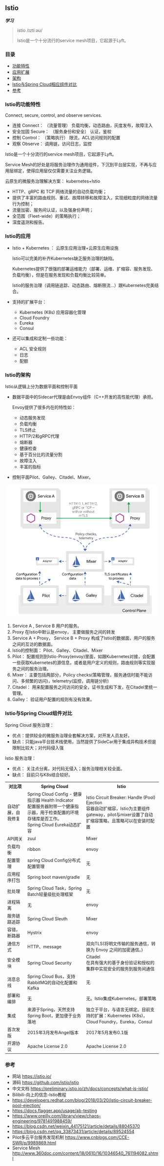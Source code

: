 ## Istio
**_学习_**

> istio /ɪztiːəʊ/ 
>
> Istio是一个十分流行的service mesh项目，它起源于Lyft。 

### 目录
* [功能特性](#Istio的功能特性)
* [应用扩展](#Istio的应用)
* [架构](#Istio的架构)
* [Istio与Spring Cloud相应组件对比](#Istio与Spring-Cloud组件对比)
* [参考](#参考)

### Istio的功能特性

Connect, secure, control, and observe services.

* 连接 Connect： （流量管理） 负载均衡，动态路由，灰度发布，故障注入
* 安全加固 Secure： （服务身份和安全） 认证，鉴权
* 控制 Control： （策略执行） 限流，ACL访问规则的配置
* 观察 Observe： 调用链，访问日志，监控

Istio是一个十分流行的service mesh项目，它起源于Lyft。

Service Mesh的好处是将服务治理作为通用组件，下沉到平台层实现，不再与应用层绑定，使得应用层仅仅需要关注业务逻辑。

云原生的微服务治理解决方案： kubernetes+Istio

* HTTP、gRPC 和 TCP 网络流量的自动负载均衡；
* 提供了丰富的路由规则、重试、故障转移和故障注入，实现细粒度的网络流量行为控制；
* 流量加密、服务间认证，以及强身份声明；
* 全范围（Fleet-wide）的策略执行；
* 深度遥测和报告。

### Istio的应用

* Istio + Kubernetes ： 云原生应用治理+云原生应用设施

    Istio可以完美的补齐Kubernetes缺乏服务治理的缺陷。
    
    Kubernetes提供了很强的部署运维能力（部署、运维、扩缩容、服务发现、负载均衡），但是在服务发现和负载均衡比较简单。
    
    Istio的服务治理（调用链追踪、动态路由、熔断限流...）跟Kubernetes完美结合。
    
* 支持的扩展平台： 
    * Kubernetes (K8s)  应用容器化管理
    * Cloud Foundry
    * Eureka
    * Consul

* 还可以集成和定制一些功能：
    * ACL 安全规则
    * 日志
    * 配额
    
### Istio的架构

Istio从逻辑上分为数据平面和控制平面

* 数据平面中的Sidecar代理是由Envoy组件（C++开发的高性能代理）承担。

    Envoy提供了很多内在的特性如：
    * 动态服务发现
    * 负载均衡
    * TLS终止
    * HTTP/2和gRPC代理
    * 熔断器
    * 健康检查
    * 基于百分比的流量分割
    * 故障注入
    * 丰富的指标
    
* 控制平面Pilot、Galley、Citadel、Mixer。

![Istio架构](images/istio-architecture.png)

1. Service A , Service B  用户的服务。
2. Proxy 在Istio中默认是envoy， 主要做服务之间的转发
3. Service A + Proxy， Service B + Proxy 构成了Istio的数据面，用户的服务之间的互访的数据面。
4. Istio的控制面： Pilot、Galley、Citadel、Mixer
5. Pilot： 配置规则到Istio-Proxy(envoy)里面，如跟Kubernetes对接，会配置一些获取Kubernetes的源信息，或者是用户定义的规则，路由规则等实现服务之间的服务治理。
6. Mixer： 主要包括两部分，Policy checks(策略管理，服务通信时能不能访问、多频繁的访问)，telemetry(监控，调用链分析)
7. Citadel： 用来配置服务之间访问的安全，证书生成和下发，在Citadel里统一管理。
8. Galley： 验证用户配置的规则有没有效果。



### Istio与Spring Cloud组件对比

Spring Cloud 服务治理：
* 优点：提供较全的微服务治理全套解决方案，对开发人员友好。
* 缺点：只能java平台技术栈使用，当然提供了SideCar用于集成异构技术但是限制比较大；对代码侵入强

Istio 服务治理：
* 优点： 关注点分离，对代码无侵入；服务治理相关较全面。
* 缺点： 目前只与K8s结合较好。

<table>
  <tr><th>对比项</th><th>Spring Cloud</th><th>Istio</th></tr>
  <tr><td>自动扩展，自我修复</td><td>Spring Cloud Config - 健康指示器 Health Indicator<br>配置服务器附带一个健康指示器，用于检查配置的环境存储库是否工作。<br>Spring Cloud Eureka动态扩容</td><td>Istio Circuit Breaker: Handle (Pool) Ejection<br>容器自动扩缩容，Istio为主要组件gateway，pilot与mixer设置了自动扩缩容策略，且策略可以在安装时配置</td></tr>
  <tr><td>API网关</td><td>zuul</td><td>Mixer</td></tr>
  <tr><td>负载均衡</td><td>ribbon</td><td>envoy</td></tr>
  <tr><td>配置管理</td><td>spring Cloud Config分布式配置管理</td><td>无</td></tr>
  <tr><td>应用程序打包</td><td>Spring boot maven/gradle</td><td>无</td></tr>
  <tr><td>批处理</td><td>Spring Cloud Task，Spring Batch轻量级批处理框架</td><td>无</td></tr>
  <tr><td>进程隔离</td><td>无</td><td>envoy</td></tr>
  <tr><td>服务链路追踪</td><td>Spring Cloud Sleuth</td><td>Mixer</td></tr>
  <tr><td>容错，断路器</td><td>Hystrix</td><td>envoy</td></tr>
  <tr><td>通信方式</td><td>HTTP、message</td><td>双向TLS(将明文传输的服务通信，转换为 Envoy 之间的加密通信。)</td></tr>
  <tr><td>安全模块</td><td>Spring Cloud Security</td><td>Citadel<br>在具有强大的基于身份验证和授权的集群中实现安全的服务到服务间通信</td></tr>
  <tr><td>消息总线</td><td>Spring Cloud Bus，支持RabbitMQ的自动化配置和Kafka</td><td>无</td></tr>
  <tr><td>部署和编排</td><td>无</td><td>无。Istio集成Kubernetes，部署策略</td></tr>
  <tr><td>集成</td><td>来源于Spring，天然支持Spring Boot，更加便于业务落地</td><td>独立于平台，与语言无绑定。目前支持的扩展：Kubernetes (K8s)，Cloud Foundry，Eureka，Consul</td></tr>
  <tr><td>首次发版</td><td>2015年3月发布Angel版本</td><td>2017年5月发布0.1版</td></tr>
  <tr><td>开源协议</td><td>Apache License 2.0</td><td>Apache License 2.0</td></tr>
</table>

### 参考
* 网站 https://istio.io/
* 源码 https://github.com/istio/istio
* 中文文档 https://preliminary.istio.io/zh/docs/concepts/what-is-istio/
* Bilibili-向上的信念-Istio教程 
* https://developers.redhat.com/blog/2018/03/20/istio-circuit-breaker-pool-ejection/
* https://docs.flagger.app/usage/ab-testing
* https://www.oreilly.com/library/view/chaos-engineering/9781491988459/
* https://blog.csdn.net/weixin_44175121/article/details/88045370
* https://blog.csdn.net/qq_33873431/article/details/89524554
* Pilot多云平台服务发现机制 https://www.cnblogs.com/CCE-SWR/p/9989869.html
* Service Mesh http://www.360doc.com/content/18/0610/16/10346540_761194082.shtml